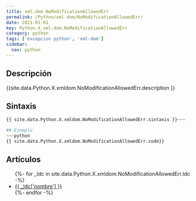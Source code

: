 ```yaml
---
title: xml.dom.NoModificationAllowedErr
permalink: /Python/xml-dom/NoModificationAllowedErr/
date: 2021-01-01
key: Python.X.xml.dom.NoModificationAllowedErr
category: python
tags: ['excepcion python', 'xml-dom']
sidebar: 
  nav: python
---
```


## Descripción
{{site.data.Python.X.xmldom.NoModificationAllowedErr.description }}

## Sintaxis
~~~python
{{ site.data.Python.X.xmldom.NoModificationAllowedErr.sintaxis }}~~~

## Ejemplo
~~~python
{{ site.data.Python.X.xmldom.NoModificationAllowedErr.code}}
~~~

## Artículos
<ul>
{%- for _ldc in site.data.Python.X.xmldom.NoModificationAllowedErr.ldc -%}
   <li>
       <a href="{{_ldc['url'] }}">{{ _ldc['nombre'] }}</a>
   </li>
{%- endfor -%}
</ul>
